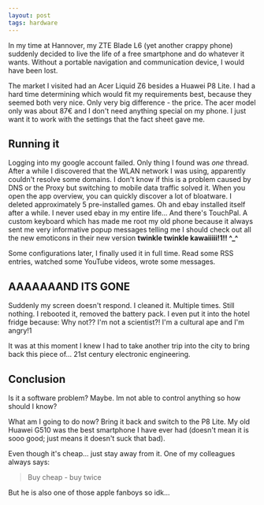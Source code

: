 ```yaml
---
layout: post
tags: hardware
---
```


In my time at Hannover, my ZTE Blade L6 (yet another crappy phone) suddenly decided to live the life of a free smartphone and do whatever it wants. Without a portable navigation and communication device, I would have been lost.

The market I visited had an Acer Liquid Z6 besides a Huawei P8 Lite. I had a hard time determining which would fit my requirements best, because they seemed both very nice. Only very big difference - the price. The acer model only was about 87€ and I don't need anything special on my phone. I just want it to work with the settings that the fact sheet gave me.

## Running it

Logging into my google account failed. Only thing I found was *one* thread. After a while I discovered that the WLAN network I was using, apparently couldn't resolve some domains. I don't know if this is a problem caused by DNS or the Proxy but switching to mobile data traffic solved it. When you open the app overview, you can quickly discover a lot of bloatware. I deleted approximately 5 pre-installed games. Oh and ebay installed itself after a while. I never used ebay in my entire life... And there's TouchPal. A custom keyboard which has made me root my old phone because it always sent me very informative popup messages telling me I should check out all the new emoticons in their new version **twinkle twinkle kawaiiiii!1!! ^_^**

Some configurations later, I finally used it in full time. Read some RSS entries, watched some YouTube videos, wrote some messages.

## AAAAAAAND ITS GONE

Suddenly my screen doesn't respond. I cleaned it. Multiple times. Still nothing. I rebooted it, removed the battery pack. I even put it into the hotel fridge because: Why not?? I'm not a scientist?! I'm a cultural ape and I'm angry!1

It was at this moment I knew I had to take another trip into the city to bring back this piece of... 21st century electronic engineering.

## Conclusion

Is it a software problem? Maybe. Im not able to control anything so how should I know?

What am I going to do now? Bring it back and switch to the P8 Lite. My old Huawei G510 was the best smartphone I have ever had (doesn't mean it is sooo good; just means it doesn't suck that bad).

Even though it's cheap... just stay away from it. One of my colleagues always says:

> Buy cheap - buy twice

But he is also one of those apple fanboys so idk...
